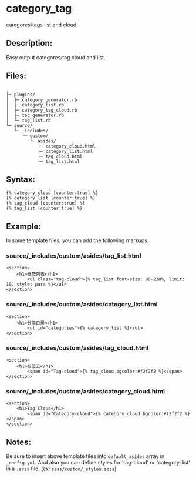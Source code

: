 category_tag
============

categores/tags list and cloud


Description:
------------
Easy output categores/tag cloud and list.

Files:
------

    .
    ├─ plugins/
    │  ├─ category_generator.rb
    │  ├─ category_list.rb
    │  ├─ category_tag_cloud.rb
    │  ├─ tag_generator.rb
    │  └─ tag_list.rb
    └─ source/
       └─ _includes/
          └─ custom/
             └─ asides/
                ├─ category_cloud.html
                ├─ category_list.html
                ├─ tag_cloud.html
                └─ tag_list.html

Syntax:
-------
    {% category_cloud [counter:true] %}
    {% category_list [counter:true] %}
    {% tag_cloud [counter:true] %}
    {% tag_list [counter:true] %}

Example:
--------
In some template files, you can add the following markups.

### source/_includes/custom/asides/tag_list.html ###

    <section>
        <h1>标签列表</h1>
            <ul class="tag-cloud">{% tag_list font-size: 90-210%, limit: 10, style: para %}</ul>
    </section>

### source/_includes/custom/asides/category_list.html ###

    <section>
        <h1>分类目录</h1>
            <ul id="categories">{% category_list %}</ul>
    </section>
    
### source/_includes/custom/asides/tag_cloud.html ###

    <section>
        <h1>标签云</h1>
            <span id="Tag-cloud">{% tag_cloud bgcolor:#f2f2f2 %}</span>
    </section>
    
### source/_includes/custom/asides/category_cloud.html ###

    <section>
        <h1>Tag Cloud</h1>
            <span id="Category-cloud">{% category_cloud bgcolor:#f2f2f2 %}</span>
    </section>

Notes:
------
Be sure to insert above template files into `default_asides` array in `_config.yml`.
And also you can define styles for 'tag-cloud' or 'category-list' in a `.scss` file.
(ex: `sass/custom/_styles.scss`)
